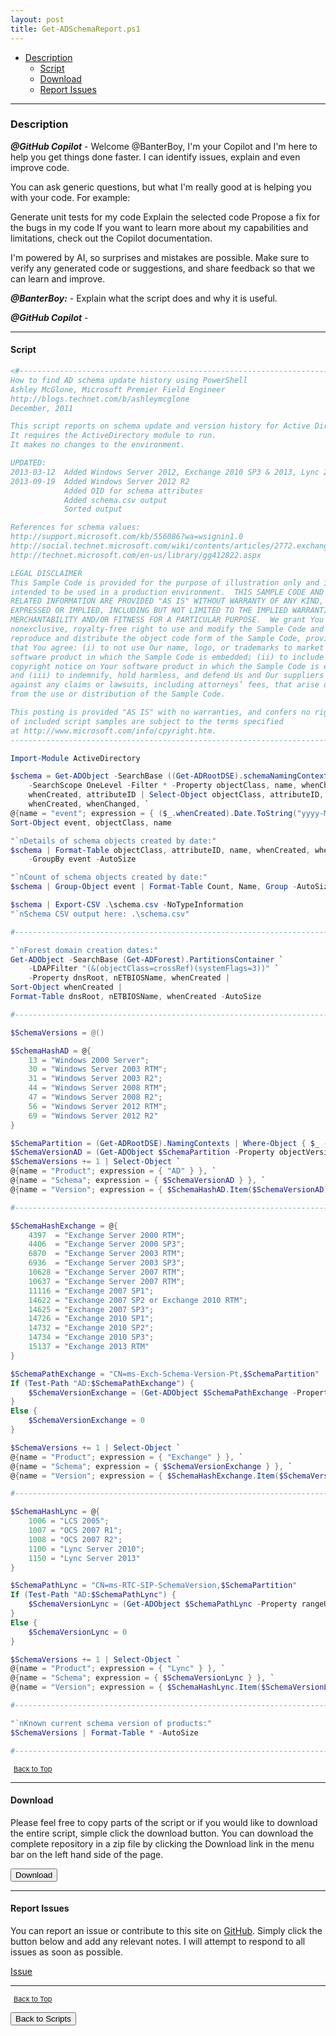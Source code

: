 ```yaml
---
layout: post
title: Get-ADSchemaReport.ps1
---
```


- [Description](#description)
  - [Script](#script)
  - [Download](#download)
  - [Report Issues](#report-issues)

---

### Description

**_@GitHub Copilot_** - Welcome @BanterBoy, I'm your Copilot and I'm here to help you get things done faster. I can identify issues, explain and even improve code.

You can ask generic questions, but what I'm really good at is helping you with your code. For example:

Generate unit tests for my code
Explain the selected code
Propose a fix for the bugs in my code
If you want to learn more about my capabilities and limitations, check out the Copilot documentation.

I'm powered by AI, so surprises and mistakes are possible. Make sure to verify any generated code or suggestions, and share feedback so that we can learn and improve.

**_@BanterBoy:_** - Explain what the script does and why it is useful.

**_@GitHub Copilot_** -

---

#### Script

```powershell
<#-----------------------------------------------------------------------------
How to find AD schema update history using PowerShell
Ashley McGlone, Microsoft Premier Field Engineer
http://blogs.technet.com/b/ashleymcglone
December, 2011

This script reports on schema update and version history for Active Directory.
It requires the ActiveDirectory module to run.
It makes no changes to the environment.

UPDATED:
2013-03-12  Added Windows Server 2012, Exchange 2010 SP3 & 2013, Lync 2013
2013-09-19  Added Windows Server 2012 R2
            Added OID for schema attributes
            Added schema.csv output
            Sorted output

References for schema values:
http://support.microsoft.com/kb/556086?wa=wsignin1.0
http://social.technet.microsoft.com/wiki/contents/articles/2772.exchange-schema-versions-common-questions-answers.aspx
http://technet.microsoft.com/en-us/library/gg412822.aspx

LEGAL DISCLAIMER
This Sample Code is provided for the purpose of illustration only and is not
intended to be used in a production environment.  THIS SAMPLE CODE AND ANY
RELATED INFORMATION ARE PROVIDED "AS IS" WITHOUT WARRANTY OF ANY KIND, EITHER
EXPRESSED OR IMPLIED, INCLUDING BUT NOT LIMITED TO THE IMPLIED WARRANTIES OF
MERCHANTABILITY AND/OR FITNESS FOR A PARTICULAR PURPOSE.  We grant You a
nonexclusive, royalty-free right to use and modify the Sample Code and to
reproduce and distribute the object code form of the Sample Code, provided
that You agree: (i) to not use Our name, logo, or trademarks to market Your
software product in which the Sample Code is embedded; (ii) to include a valid
copyright notice on Your software product in which the Sample Code is embedded;
and (iii) to indemnify, hold harmless, and defend Us and Our suppliers from and
against any claims or lawsuits, including attorneys’ fees, that arise or result
from the use or distribution of the Sample Code.

This posting is provided "AS IS" with no warranties, and confers no rights. Use
of included script samples are subject to the terms specified
at http://www.microsoft.com/info/cpyright.htm.
-----------------------------------------------------------------------------#>

Import-Module ActiveDirectory

$schema = Get-ADObject -SearchBase ((Get-ADRootDSE).schemaNamingContext) `
    -SearchScope OneLevel -Filter * -Property objectClass, name, whenChanged, `
    whenCreated, attributeID | Select-Object objectClass, attributeID, name, `
    whenCreated, whenChanged, `
@{name = "event"; expression = { ($_.whenCreated).Date.ToString("yyyy-MM-dd") } } |
Sort-Object event, objectClass, name

"`nDetails of schema objects created by date:"
$schema | Format-Table objectClass, attributeID, name, whenCreated, whenChanged `
    -GroupBy event -AutoSize

"`nCount of schema objects created by date:"
$schema | Group-Object event | Format-Table Count, Name, Group -AutoSize

$schema | Export-CSV .\schema.csv -NoTypeInformation
"`nSchema CSV output here: .\schema.csv"

#------------------------------------------------------------------------------

"`nForest domain creation dates:"
Get-ADObject -SearchBase (Get-ADForest).PartitionsContainer `
    -LDAPFilter "(&(objectClass=crossRef)(systemFlags=3))" `
    -Property dnsRoot, nETBIOSName, whenCreated |
Sort-Object whenCreated |
Format-Table dnsRoot, nETBIOSName, whenCreated -AutoSize

#------------------------------------------------------------------------------

$SchemaVersions = @()

$SchemaHashAD = @{
    13 = "Windows 2000 Server";
    30 = "Windows Server 2003 RTM";
    31 = "Windows Server 2003 R2";
    44 = "Windows Server 2008 RTM";
    47 = "Windows Server 2008 R2";
    56 = "Windows Server 2012 RTM";
    69 = "Windows Server 2012 R2"
}

$SchemaPartition = (Get-ADRootDSE).NamingContexts | Where-Object { $_ -like "*Schema*" }
$SchemaVersionAD = (Get-ADObject $SchemaPartition -Property objectVersion).objectVersion
$SchemaVersions += 1 | Select-Object `
@{name = "Product"; expression = { "AD" } }, `
@{name = "Schema"; expression = { $SchemaVersionAD } }, `
@{name = "Version"; expression = { $SchemaHashAD.Item($SchemaVersionAD) } }

#------------------------------------------------------------------------------

$SchemaHashExchange = @{
    4397  = "Exchange Server 2000 RTM";
    4406  = "Exchange Server 2000 SP3";
    6870  = "Exchange Server 2003 RTM";
    6936  = "Exchange Server 2003 SP3";
    10628 = "Exchange Server 2007 RTM";
    10637 = "Exchange Server 2007 RTM";
    11116 = "Exchange 2007 SP1";
    14622 = "Exchange 2007 SP2 or Exchange 2010 RTM";
    14625 = "Exchange 2007 SP3";
    14726 = "Exchange 2010 SP1";
    14732 = "Exchange 2010 SP2";
    14734 = "Exchange 2010 SP3";
    15137 = "Exchange 2013 RTM"
}

$SchemaPathExchange = "CN=ms-Exch-Schema-Version-Pt,$SchemaPartition"
If (Test-Path "AD:$SchemaPathExchange") {
    $SchemaVersionExchange = (Get-ADObject $SchemaPathExchange -Property rangeUpper).rangeUpper
}
Else {
    $SchemaVersionExchange = 0
}

$SchemaVersions += 1 | Select-Object `
@{name = "Product"; expression = { "Exchange" } }, `
@{name = "Schema"; expression = { $SchemaVersionExchange } }, `
@{name = "Version"; expression = { $SchemaHashExchange.Item($SchemaVersionExchange) } }

#------------------------------------------------------------------------------

$SchemaHashLync = @{
    1006 = "LCS 2005";
    1007 = "OCS 2007 R1";
    1008 = "OCS 2007 R2";
    1100 = "Lync Server 2010";
    1150 = "Lync Server 2013"
}

$SchemaPathLync = "CN=ms-RTC-SIP-SchemaVersion,$SchemaPartition"
If (Test-Path "AD:$SchemaPathLync") {
    $SchemaVersionLync = (Get-ADObject $SchemaPathLync -Property rangeUpper).rangeUpper
}
Else {
    $SchemaVersionLync = 0
}

$SchemaVersions += 1 | Select-Object `
@{name = "Product"; expression = { "Lync" } }, `
@{name = "Schema"; expression = { $SchemaVersionLync } }, `
@{name = "Version"; expression = { $SchemaHashLync.Item($SchemaVersionLync) } }

#------------------------------------------------------------------------------

"`nKnown current schema version of products:"
$SchemaVersions | Format-Table * -AutoSize

#---------------------------------------------------------------------------sdg
```

<span style="font-size:11px;"><a href="#"><i class="fas fa-caret-up" aria-hidden="true" style="color: white; margin-right:5px;"></i>Back to Top</a></span>

---

#### Download

Please feel free to copy parts of the script or if you would like to download the entire script, simple click the download button. You can download the complete repository in a zip file by clicking the Download link in the menu bar on the left hand side of the page.

<button class="btn" type="submit" onclick="window.open('/PowerShell/scripts/activeDirectory/Get-ADSchemaReport.ps1')">
    <i class="fa fa-cloud-download-alt">
    </i>
        Download
</button>

---

#### Report Issues

You can report an issue or contribute to this site on <a href="https://github.com/BanterBoy/scripts-blog/issues">GitHub</a>. Simply click the button below and add any relevant notes. I will attempt to respond to all issues as soon as possible.

<!-- Place this tag where you want the button to render. -->

<a class="github-button" href="https://github.com/BanterBoy/scripts-blog/issues/new?title=Get-ADSchemaReport.ps1&body=There is a problem with this function. Please find details below." data-show-count="true" aria-label="Issue BanterBoy/scripts-blog on GitHub">Issue</a>

---

<span style="font-size:11px;"><a href="#"><i class="fas fa-caret-up" aria-hidden="true" style="color: white; margin-right:5px;"></i>Back to Top</a></span>

<a href="/menu/_pages/scripts.html">
    <button class="btn">
        <i class='fas fa-reply'>
        </i>
            Back to Scripts
    </button>
</a>

[1]: http://ecotrust-canada.github.io/markdown-toc
[2]: https://github.com/googlearchive/code-prettify
